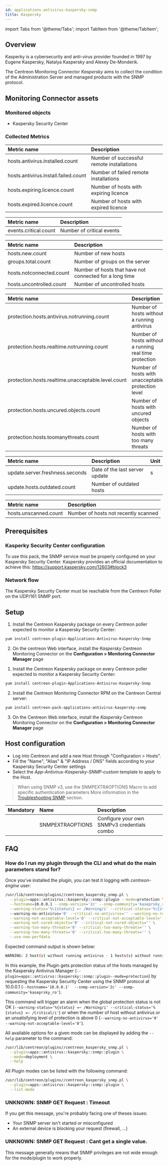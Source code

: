 ```yaml
---
id: applications-antivirus-kaspersky-snmp
title: Kaspersky
---
```

import Tabs from '@theme/Tabs';
import TabItem from '@theme/TabItem';


## Overview

Kasperky is a cybersecurity and anti-virus provider founded in 1997 by Eugene
Kaspersky, Natalya Kaspersky and Alexey De-Monderik.

The Centreon Monitoring Connector *Kaspersky* aims to collect the condition of the 
Administration Server and managed products with the SNMP protocol.

## Monitoring Connector assets

### Monitored objects

* Kaspersky Security Center

### Collected Metrics

<Tabs groupId="sync">
<TabItem value="Deployment" label="Deployment">

| Metric name                          | Description                               |
|:-------------------------------------|:------------------------------------------|
| hosts.antivirus.installed.count      | Number of successful remote installations |
| hosts.antivirus.install.failed.count | Number of failed remote installations     |
| hosts.expiring.licence.count         | Number of hosts with expiring licence     |
| hosts.expired.licence.count          | Number of hosts with expired licence      |

</TabItem>
<TabItem value="Events" label="Events">

| Metric name           | Description               |
|:----------------------|:--------------------------| 
| events.critical.count | Number of critical events |     

</TabItem>
<TabItem value="Logical-Network" label="Logical-Network">

| Metric name              | Description                                             |
| :------------------------| :-------------------------------------------------------|
| hosts.new.count          | Number of new hosts                                     |
| groups.total.count       | Number of groups on the server                          |
| hosts.notconnected.count | Number of hosts that have not connected for a long time |
| hosts.uncontrolled.count | Number of uncontrolled hosts                            |

</TabItem>
<TabItem value="Protection" label="Protection">

| Metric name                                        | Description                                            |
|:---------------------------------------------------|:-------------------------------------------------------|
| protection.hosts.antivirus.notrunning.count        | Number of hosts without a running antivirus            |
| protection.hosts.realtime.notrunning.count         | Number of hosts without a running real time protection |
| protection.hosts.realtime.unacceptable.level.count | Number of hosts with unacceptable protection level     |
| protection.hosts.uncured.objects.count             | Number of hosts with uncured objects                   |
| protection.hosts.toomanythreats.count              | Number of hosts with too many threats                  |

</TabItem>
<TabItem value="Updates" label="Updates">

| Metric name                     | Description                    | Unit   |
|:--------------------------------|:-------------------------------|:------ |
| update.server.freshness.seconds | Date of the last server update | s      |
| update.hosts.outdated.count     | Number of outdated hosts       |        |

</TabItem>
<TabItem value="Full-Scan" label="Full-Scan">

| Metric name           | Description                          |
|:----------------------|:-------------------------------------|
| hosts.unscanned.count | Number of hosts not recently scanned |

</TabItem>
</Tabs>

## Prerequisites

### Kasperky Security Center configuration

To use this pack, the SNMP service must be properly configured on your 
Kaspersky Security Center. Kaspersky provides an official documentation
to achieve this: https://support.kaspersky.com/12603#block3

### Network flow

The Kaspersky Security Center must be reachable from the Centreon Poller on the 
UDP/161 SNMP port.

## Setup

<Tabs groupId="sync">
<TabItem value="Online License" label="Online License">

1. Install the Centreon Kaspersky package on every Centreon poller expected to monitor a Kaspersky Security Center:

```bash
yum install centreon-plugin-Applications-Antivirus-Kaspersky-Snmp
```

2. On the centreon Web interface, install the *Kaspersky* Centreon Monitoring Connector on the **Configuration > Monitoring Connector Manager** page

</TabItem>
<TabItem value="Offline License" label="Offline License">

1. Install the Centreon Kaspersky package on every Centreon poller expected to monitor a Kaspersky Security Center:

```bash
yum install centreon-plugin-Applications-Antivirus-Kaspersky-Snmp
```

2. Install the Centreon Monitoring Connector RPM on the Centreon Central server:

```bash
yum install centreon-pack-applications-antivirus-kaspersky-snmp
```

3. On the Centreon Web interface, install the *Kaspersky* Centreon Monitoring Connector on the **Configuration > Monitoring Connector Manager** page

</TabItem>
</Tabs>

## Host configuration

* Log into Centreon and add a new Host through "Configuration > Hosts".
* Fill the "Name", "Alias" & "IP Address / DNS" fields according to your Kaspersky Security Center settings
* Select the *App-Antivirus-Kaspersky-SNMP-custom* template to apply to the Host.

> When using SNMP v3, use the SNMPEXTRAOPTIONS Macro to add specific authentication parameters 
> More information in the [Troubleshooting SNMP](../getting-started/how-to-guides/troubleshooting-plugins.md#snmpv3-options-mapping) section.

| Mandatory | Name             | Description                                 |
|:----------|:-----------------|:--------------------------------------------|
|           | SNMPEXTRAOPTIONS | Configure your own SNMPv3 credentials combo |

## FAQ

### How do I run my plugin through the CLI and what do the main parameters stand for?

Once you've installed the plugin, you can test it logging with *centreon-engine*
user:
 
```bash
/usr/lib/centreon/plugins//centreon_kaspersky_snmp.pl \
  --plugin=apps::antivirus::kaspersky::snmp::plugin --mode=protection \
  --hostname=10.0.0.1 --snmp-version='2c' --snmp-community='kaseprsky_ro' \
  --warning-status='%\{status\} =~ /Warning/i' --critical-status='%\{status\} =~ /Critical/i'
  --warning-no-antivirus='0' --critical-no-antivirus='' --warning-no-real-time='0' --critical-no-real-time='' \
  --warning-not-acceptable-level='0' --critical-not-acceptable-level='' \
  --warning-not-cured-objects='0' --critical-not-cured-objects='' \
  --warning-too-many-threats='0' --critical-too-many-threats='' \
  --warning-too-many-threats='0' --critical-too-many-threats='' \
  --use-new-perfdata
```

Expected command output is shown below:

```bash
WARNING: 2 host(s) without running antivirus - 1 hosts(s) without running real time protection - 8 host(s) with not cured objects - 5 host(s) with too many threats | 'protection.hosts.antivirus.notrunning.count'=2;0:0;;0; 'protection.hosts.realtime.notrunning.count'=1;0:0;;0; 'protection.hosts.realtime.unacceptable.level.count'=0;0:0;;0; 'protection.hosts.uncured.objects.count'=8;0:0;;0; 'protection.hosts.toomanythreats.count'=5;0:0;;0;
```

In this example, the Plugin gets protection status of the hosts managed by the Kaspersky Antivirus Manager
(```--plugin=apps::antivirus::kaspersky::snmp::plugin--mode=protection```) by 
requesting the Kaspersky Security Center using the SNMP protocol at 10.0.0.1
(```--hostname='10.0.0.1'  --snmp-version='2c' --snmp-community='kaseprsky_ro'```).

This command will trigger an alarm when the global protection status is not OK (```--warning-status='%{status} =~ /Warning/i' --critical-status='%{status} =~ /Critical/i'```)
or when the number of host without antivirus or an unsatisfying level of protection is above 0 (```--warning-no-antivirus='0' --warning-not-acceptable-level='0'```).

All available options for a given mode can be displayed by adding the 
```--help``` parameter to the command:

```bash
/usr/lib/centreon/plugins//centreon_kaspersky_snmp.pl \
  --plugin=apps::antivirus::kaspersky::snmp::plugin \
  --mode=deployment \
  --help
```

All Plugin modes can be listed with the following command:

```bash
/usr/lib/centreon/plugins//centreon_kaspersky_snmp.pl \
  --plugin=apps::antivirus::kaspersky::snmp::plugin \
  --list-mode
```

### UNKNOWN: SNMP GET Request : Timeout

If you get this message, you're probably facing one of theses issues:

* Your SNMP server isn't started or misconfigured
* An external device is blocking your request (firewall, ...)

### UNKNOWN: SNMP GET Request : Cant get a single value.

This message generally means that SNMP privileges are not wide enough for the
mode/plugin to work properly.
